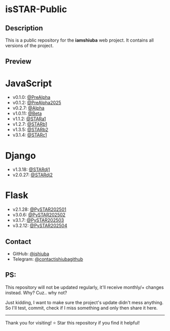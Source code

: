# isSTAR-Public

## Description

This is a public repository for the **iamshiuba** web project. It contains all versions of the project.

## Preview
# JavaScript
- v0.1.0: [@PreAlpha](https://ishiuba-js-prealpha.vercel.app/)
- v0.1.2: [@PreAlpha2025](https://ishiuba-js-pas25.vercel.app/)
- v0.2.7: [@Alpha](https://ishiuba-js-alpha.vercel.app/)
- v1.0.11: [@Beta](https://ishiuba-js-beta.vercel.app/)
- v1.1.2: [@STARa1](https://ishiuba-js-a1.vercel.app/)
- v1.2.7: [@STARb1](https://ishiuba-js-b1.vercel.app/)
- v1.3.5: [@STARb2](https://ishiuba-js.vercel.app/)
- v3.1.4: [@STARc1](https://iamshiuba.pages.dev/)
# Django
- v1.3.18: [@STARdj1](https://iamshiubadj1.vercel.app/)
- v2.0.27: [@STARdj2](https://iamshiubadj2.vercel.app/)
# Flask
- v2.1.28: [@PySTAR202501](https://iamshiuba-202501.vercel.app/)
- v3.0.6: [@PySTAR202502](https://iamshiuba-202502.vercel.app/)
- v3.1.7: [@PySTAR202503](https://iamshiuba-202503.vercel.app/)
- v3.2.12: [@PySTAR202504](https://iamshiuba-202504.vercel.app/)

## Contact

- GitHub: [@ishiuba](https://github.com/ishiuba)
- Telegram: [@contactishiubagithub](t.me/contactishiubagithub)

## PS:

This repository will not be updated regularly, it'll receive monthly/+ changes instead. Why? Cuz.. why not?

Just kidding, I want to make sure the project's update didn't mess anything. So I'll test, commit, check if I miss something and only then share it here.

---

Thank you for visiting! ⭐ Star this repository if you find it helpful!
